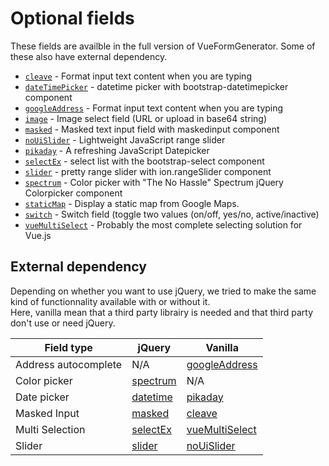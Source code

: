 # Optional fields

These fields are availble in the full version of VueFormGenerator. Some of these also have external dependency.

* [`cleave`](cleave.md) - Format input text content when you are typing
* [`dateTimePicker`](datetime.md) - datetime picker with bootstrap-datetimepicker component
* [`googleAddress`](googleaddress.md) - Format input text content when you are typing
* [`image`](image.md) - Image select field \(URL or upload in base64 string\)
* [`masked`](masked.md) - Masked text input field with maskedinput component
* [`noUiSlider`](nouislider.md) - Lightweight JavaScript range slider
* [`pikaday`](pikaday.md) - A refreshing JavaScript Datepicker
* [`selectEx`](selectex.md) - select list with the bootstrap-select component
* [`slider`](slider.md) - pretty range slider with ion.rangeSlider component
* [`spectrum`](spectrum.md) - Color picker with "The No Hassle" Spectrum jQuery Colorpicker component
* [`staticMap`](staticmap.md) - Display a static map from Google Maps.
* [`switch`](switch.md) - Switch field \(toggle two values \(on/off, yes/no, active/inactive\)
* [`vueMultiSelect`](vuemultiselect.md) - Probably the most complete selecting solution for Vue.js

## External dependency

Depending on whether you want to use jQuery, we tried to make the same kind of functionnality available with or without it.  
Here, vanilla mean that a third party librairy is needed and that third party don't use or need jQuery.

| Field type | jQuery | Vanilla |
| --- | --- | --- |
| Address autocomplete | N/A | [googleAddress](googleaddress.md) |
| Color picker | [spectrum](spectrum.md) | N/A |
| Date picker | [datetime](datetime.md) | [pikaday](pikaday.md) |
| Masked Input | [masked](masked.md) | [cleave](cleave.md) |
| Multi Selection | [selectEx](selectex.md) | [vueMultiSelect](vuemultiselect.md) |
| Slider | [slider](slider.md) | [noUiSlider](nouislider.md) |



